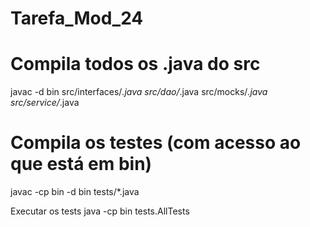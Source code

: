 ﻿# Tarefa_Mod_24


# Compila todos os .java do src
javac -d bin src/interfaces/*.java src/dao/*.java src/mocks/*.java src/service/*.java


# Compila os testes (com acesso ao que está em bin)
javac -cp bin -d bin tests/*.java


Executar os tests java -cp bin tests.AllTests
